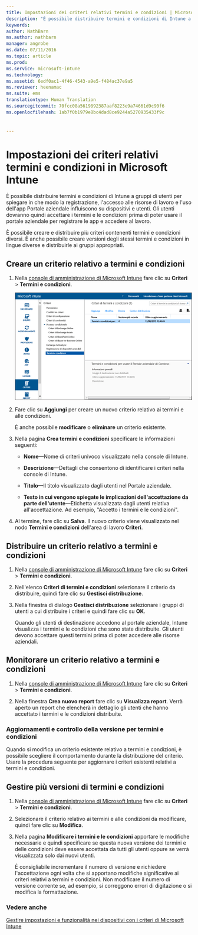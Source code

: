 ```yaml
---
title: Impostazioni dei criteri relativi termini e condizioni | Microsoft Intune
description: "È possibile distribuire termini e condizioni di Intune a gruppi di utenti per spiegare in che modo la registrazione, l&quot;accesso alle risorse di lavoro e l&quot;uso dell&quot;app Portale aziendale influiscono su dispositivi e utenti."
keywords: 
author: NathBarn
ms.author: nathbarn
manager: angrobe
ms.date: 07/11/2016
ms.topic: article
ms.prod: 
ms.service: microsoft-intune
ms.technology: 
ms.assetid: 6edf0ac1-4f46-4543-a9e5-f484ac37e9a5
ms.reviewer: heenamac
ms.suite: ems
translationtype: Human Translation
ms.sourcegitcommit: 70fcc08a5619892387aaf8223e9a74661d9c90f6
ms.openlocfilehash: 1ab7f0b1979e8bc4dad8ce9244a5270935433f9c


---
```


# Impostazioni dei criteri relativi termini e condizioni in Microsoft Intune
È possibile distribuire termini e condizioni di Intune a gruppi di utenti per spiegare in che modo la registrazione, l'accesso alle risorse di lavoro e l'uso dell'app Portale aziendale influiscono su dispositivi e utenti. Gli utenti dovranno quindi accettare i termini e le condizioni prima di poter usare il portale aziendale per registrare le app e accedere al lavoro.

È possibile creare e distribuire più criteri contenenti termini e condizioni diversi. È anche possibile creare versioni degli stessi termini e condizioni in lingue diverse e distribuirle ai gruppi appropriati.

## Creare un criterio relativo a termini e condizioni

1.  Nella [console di amministrazione di Microsoft Intune](http://manage.microsoft.com) fare clic su **Criteri** &gt; **Termini e condizioni**.

    ![Schermata dei criteri relativi a termini e condizioni](./media/pol-sa-terms-conditions.png)

2.  Fare clic su **Aggiungi** per creare un nuovo criterio relativo ai termini e alle condizioni.

    È anche possibile **modificare** o **eliminare** un criterio esistente.

3.  Nella pagina **Crea termini e condizioni** specificare le informazioni seguenti:

    -   **Nome**&mdash;Nome di criteri univoco visualizzato nella console di Intune.

    -   **Descrizione**&mdash;Dettagli che consentono di identificare i criteri nella console di Intune.

    -   **Titolo**&mdash;Il titolo visualizzato dagli utenti nel Portale aziendale.

    -   **Testo in cui vengono spiegate le implicazioni dell'accettazione da parte dell'utente**&mdash;Etichetta visualizzata dagli utenti relativa all'accettazione. Ad esempio, "Accetto i termini e le condizioni".

4.  Al termine, fare clic su **Salva**. Il nuovo criterio viene visualizzato nel nodo **Termini e condizioni** dell'area di lavoro **Criteri**.

## Distribuire un criterio relativo a termini e condizioni

1.  Nella [console di amministrazione di Microsoft Intune](http://manage.microsoft.com) fare clic su **Criteri** &gt; **Termini e condizioni**.

2.  Nell'elenco **Criteri di termini e condizioni** selezionare il criterio da distribuire, quindi fare clic su **Gestisci distribuzione**.

3.  Nella finestra di dialogo **Gestisci distribuzione** selezionare i gruppi di utenti a cui distribuire i criteri e quindi fare clic su **OK**.

    Quando gli utenti di destinazione accedono al portale aziendale, Intune visualizza i termini e le condizioni che sono state distribuite. Gli utenti devono accettare questi termini prima di poter accedere alle risorse aziendali.

## Monitorare un criterio relativo a termini e condizioni

1.  Nella [console di amministrazione di Microsoft Intune](http://manage.microsoft.com) fare clic su **Criteri** &gt; **Termini e condizioni**.

2.  Nella finestra **Crea nuovo report** fare clic su **Visualizza report**. Verrà aperto un report che elencherà in dettaglio gli utenti che hanno accettato i termini e le condizioni distribuite.

### Aggiornamenti e controllo della versione per termini e condizioni
Quando si modifica un criterio esistente relativo a termini e condizioni, è possibile scegliere il comportamento durante la distribuzione del criterio. Usare la procedura seguente per aggiornare i criteri esistenti relativi a termini e condizioni.

## Gestire più versioni di termini e condizioni

1.  Nella [console di amministrazione di Microsoft Intune](http://manage.microsoft.com) fare clic su **Criteri** &gt; **Termini e condizioni**.

2.  Selezionare il criterio relativo ai termini e alle condizioni da modificare, quindi fare clic su **Modifica**.

3.  Nella pagina **Modificare i termini e le condizioni** apportare le modifiche necessarie e quindi specificare se questa nuova versione dei termini e delle condizioni deve essere accettata da tutti gli utenti oppure se verrà visualizzata solo dai nuovi utenti.

    È consigliabile incrementare il numero di versione e richiedere l'accettazione ogni volta che si apportano modifiche significative ai criteri relativi a termini e condizioni. Non modificare il numero di versione corrente se, ad esempio, si correggono errori di digitazione o si modifica la formattazione.

### Vedere anche
[Gestire impostazioni e funzionalità nei dispositivi con i criteri di Microsoft Intune](manage-settings-and-features-on-your-devices-with-microsoft-intune-policies.md)



<!--HONumber=Oct16_HO3-->



